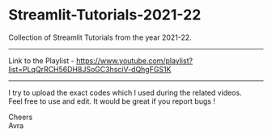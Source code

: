 # Streamlit-Tutorials-2021-22
Collection of Streamlit Tutorials from the year 2021-22.

-------
Link to the Playlist - 
https://www.youtube.com/playlist?list=PLqQrRCH56DH8JSoGC3hsciV-dQhgFGS1K

-------
I try to upload the exact codes which I used during the related videos.
\
Feel free to use and edit. It would be great if you report bugs !

Cheers
\
Avra
